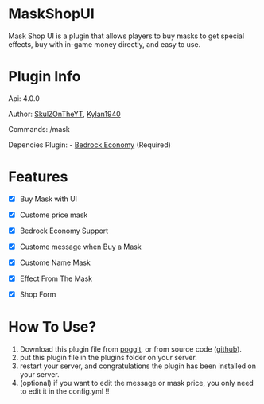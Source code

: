 # MaskShopUI
Mask Shop UI is a plugin that allows players to buy masks to get special effects, buy with in-game money directly, and easy to use.

# Plugin Info
Api: 4.0.0

Author: [SkulZOnTheYT](https://github.com/SkulZOnTheYT), [Kylan1940](https://github.com/Kylan1940)

Commands: /mask

Depencies Plugin: - [Bedrock Economy](https://poggit.pmmp.io/p/BedrockEconomy/2.0.8) (Required)


# Features

 - [x] Buy Mask with UI 

 - [x] Custome price mask

 - [x] Bedrock Economy Support

 - [x] Custome message when Buy a Mask

 - [x] Custome Name Mask

 - [x] Effect From The Mask

 - [x] Shop Form

# How To Use?
1. Download this plugin file from [poggit](https://poggit.pmmp.io/ci/SkulZOnTheYT/MaskShopUI/MaskShopUI), or from source code ([github](https://github.com/SkulZOnTheYT/MaskShopUI/tree/main/)).
2. put this plugin file in the plugins folder on your server.
3. restart your server, and congratulations the plugin has been installed on your server.
4. (optional) if you want to edit the message or mask price, you only need to edit it in the config.yml !!
